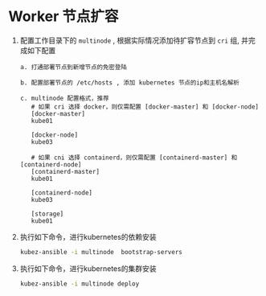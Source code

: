 # Worker 节点扩容

1. 配置工作目录下的 `multinode` , 根据实际情况添加待扩容节点到 `cri` 组, 并完成如下配置
    ``` text
    a. 打通部署节点到新增节点的免密登陆

    b. 配置部署节点的 /etc/hosts , 添加 kubernetes 节点的ip和主机名解析

    c. multinode 配置格式，推荐
       # 如果 cri 选择 docker，则仅需配置 [docker-master] 和 [docker-node]
       [docker-master]
       kube01

       [docker-node]
       kube03

       # 如果 cni 选择 containerd，则仅需配置 [containerd-master] 和 [containerd-node]
       [containerd-master]
       kube01

       [containerd-node]
       kube03

       [storage]
       kube01
    ```

2. 执行如下命令，进行kubernetes的依赖安装
    ``` bash
    kubez-ansible -i multinode  bootstrap-servers
    ```

3. 执行如下命令，进行kubernetes的集群安装
    ``` bash
    kubez-ansible -i multinode deploy
    ```
